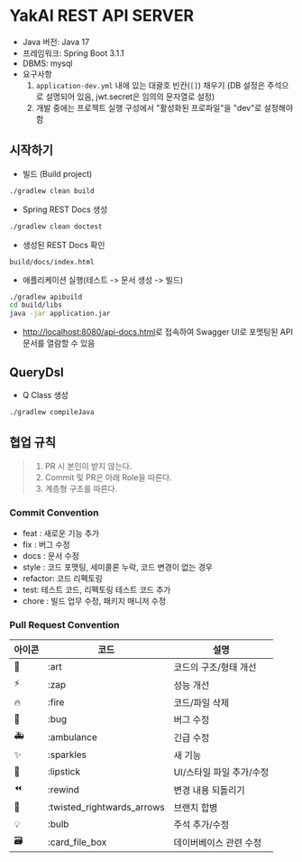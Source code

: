 # YakAl REST API SERVER

* Java 버전: Java 17
* 프레임워크: Spring Boot 3.1.1
* DBMS: mysql
* 요구사항
  1. `application-dev.yml` 내에 있는 대괄호 빈칸(`[]`) 채우기 (DB 설정은 주석으로 설명되어 있음, jwt.secret은 임의의 문자열로 설정)
  2. 개발 중에는 프로젝트 실행 구성에서 "활성화된 프로파일"을 "dev"로 설정해야 함

## 시작하기 

* 빌드 (Build project)

```sh
./gradlew clean build
```

* Spring REST Docs 생성

```sh
./gradlew clean doctest
```

* 생성된 REST Docs 확인

```url
build/docs/index.html
```

* 애플리케이션 실행(테스트 -> 문서 생성 -> 빌드)

```sh
./gradlew apibuild
cd build/libs
java -jar application.jar
```

* [http://localhost:8080/api-docs.html](http://localhost:8080/api-docs.html)로 접속하여
 Swagger UI로 포멧팅된 API 문서를 열람할 수 있음

## QueryDsl

* Q Class 생성

```sh
./gradlew compileJava
```

## 협업 규칙
> 1. PR 시 본인이 받지 않는다.
> 2. Commit 및 PR은 아래 Role을 따른다.
> 3. 계층형 구조를 따른다.

### Commit Convention

-   feat : 새로운 기능 추가
-   fix : 버그 수정
-   docs : 문서 수정
-   style : 코드 포맷팅, 세미콜론 누락, 코드 변경이 없는 경우
-   refactor: 코드 리펙토링
-   test: 테스트 코드, 리펙토링 테스트 코드 추가
-   chore : 빌드 업무 수정, 패키지 매니저 수정

### Pull Request Convention

| 아이콘 | 코드                       | 설명                     |
| ------ | -------------------------- | ------------------------ |
| 🎨     | :art                       | 코드의 구조/형태 개선    |
| ⚡️    | :zap                       | 성능 개선                |
| 🔥     | :fire                      | 코드/파일 삭제           |
| 🐛     | :bug                       | 버그 수정                |
| 🚑     | :ambulance                 | 긴급 수정                |
| ✨     | :sparkles                  | 새 기능                  |
| 💄     | :lipstick                  | UI/스타일 파일 추가/수정 |
| ⏪     | :rewind                    | 변경 내용 되돌리기       |
| 🔀     | :twisted_rightwards_arrows | 브랜치 합병              |
| 💡     | :bulb                      | 주석 추가/수정           |
| 🗃      | :card_file_box             | 데이버베이스 관련 수정   |
